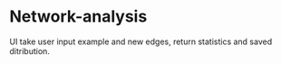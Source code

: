 # Network-analysis


UI take user input example and new edges, return statistics and saved ditribution.



